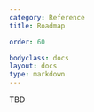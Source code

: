 ```yaml
---
category: Reference
title: Roadmap

order: 60

bodyclass: docs
layout: docs
type: markdown
---
```


TBD

